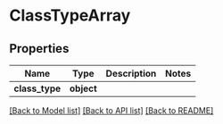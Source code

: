 # ClassTypeArray

## Properties
Name | Type | Description | Notes
------------ | ------------- | ------------- | -------------
**class_type** | **object** |  | 

[[Back to Model list]](../README.md#documentation-for-models) [[Back to API list]](../README.md#documentation-for-api-endpoints) [[Back to README]](../README.md)

